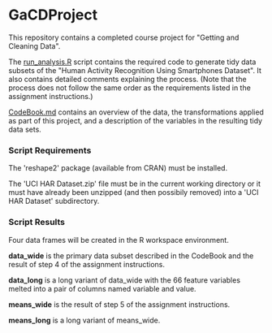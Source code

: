 # GaCDProject

This repository contains a completed course project for "Getting and Cleaning Data".

The [run_analysis.R](run_analysis.R) script contains the required code to generate
tidy data subsets of the "Human Activity Recognition Using Smartphones Dataset". It
also contains detailed comments explaining the process. (Note that the process does
not follow the same order as the requirements listed in the assignment instructions.)

[CodeBook.md](CodeBook.md) contains an overview of the data, the transformations
applied as part of this project, and a description of the variables in the resulting
tidy data sets.


### Script Requirements

The 'reshape2' package (available from CRAN) must be installed.

The 'UCI HAR Dataset.zip' file must be in the current working directory or 
it must have already been unzipped (and then possibily removed) into a
'UCI HAR Dataset' subdirectory.


### Script Results

Four data frames will be created in the R workspace environment.

__data_wide__ is the primary data subset described in the CodeBook and the result of step 4 of the assignment instructions.

__data_long__ is a long variant of data_wide with the 66 feature variables melted into a pair of columns named variable and value.

__means_wide__ is the result of step 5 of the assignment instructions.

__means_long__ is a long variant of means_wide.
